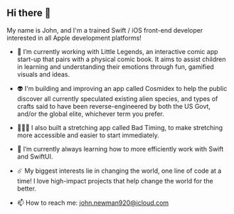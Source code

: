 ## Hi there 👋

My name is John, and I'm a trained Swift / iOS front-end developer interested in all Apple development platforms!

- 🔭 I’m currently working with Little Legends, an interactive comic app start-up that pairs with a physical comic book. It aims to assist children in learning and understanding their emotions through fun, gamified visuals and ideas.
  
- 👽 I'm building and improving an app called Cosmidex to help the public discover all currently speculated existing alien species, and types of crafts said to have been reverse-engineered by both the US Govt, and/or the global elite, whichever term you prefer.

- 🙆🏻‍♂️ I also built a stretching app called Bad Timing, to make stretching more accessible and easier to start immediately.
  
- 🌱 I’m currently always learning how to more efficiently work with Swift and SwiftUI.

- ☄️ My biggest interests lie in changing the world, one line of code at a time! I love high-impact projects that help change the world for the better.
  
- 📫 How to reach me: john.newman920@icloud.com

<!--
**5wift-Hacker/5wift-Hacker** is a ✨ _special_ ✨ repository because its `README.md` (this file) appears on your GitHub profile.

Here are some ideas to get you started:

- 🔭 I’m currently working on ...
- 🌱 I’m currently learning ...
- 👯 I’m looking to collaborate on ...
- 🤔 I’m looking for help with ...
- 💬 Ask me about ...
- 📫 How to reach me: ...
- 😄 Pronouns: ...
- ⚡ Fun fact: ...
-->
